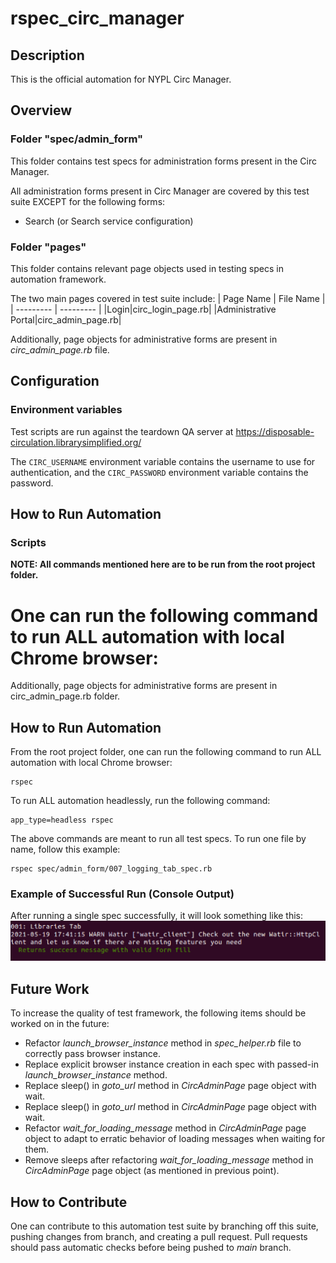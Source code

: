 # rspec_circ_manager
## Description
This is the official automation for NYPL Circ Manager.

## Overview
### Folder "spec/admin_form"
This folder contains test specs for administration forms present in the Circ Manager.

All administration forms present in Circ Manager are covered by this test suite EXCEPT for the following forms:
* Search (or Search service configuration)

### Folder "pages"
This folder contains relevant page objects used in testing specs in automation framework.

The two main pages covered in test suite include:
| Page Name | File Name | 
| --------- | --------- |
|Login|circ_login_page.rb|
|Administrative Portal|circ_admin_page.rb|

Additionally, page objects for administrative forms are present in _circ_admin_page.rb_ file.

## Configuration
### Environment variables

Test scripts are run against the teardown QA server at https://disposable-circulation.librarysimplified.org/

The `CIRC_USERNAME` environment variable contains the username to use for authentication, and the `CIRC_PASSWORD` environment variable contains the password.

## How to Run Automation
### Scripts
__NOTE: All commands mentioned here are to be run from the root project folder.__

One can run the following command to run ALL automation with local Chrome browser:
=======
Additionally, page objects for administrative forms are present in circ_admin_page.rb folder.

## How to Run Automation
From the root project folder, one can run the following command to run ALL automation with local Chrome browser:
```
rspec 
```
To run ALL automation headlessly, run the following command:
```
app_type=headless rspec
```
The above commands are meant to run all test specs. To run one file by name, follow this example:
```
rspec spec/admin_form/007_logging_tab_spec.rb
```
### Example of Successful Run (Console Output)
After running a single spec successfully, it will look something like this:
![image info](success_test_circ.png)

## Future Work
To increase the quality of test framework, the following items should be worked on in the future:
* Refactor _launch_browser_instance_ method in _spec_helper.rb_ file to correctly pass browser instance.
* Replace explicit browser instance creation in each spec with passed-in _launch_browser_instance_ method.
* Replace sleep() in _goto_url_ method in _CircAdminPage_ page object with wait.
* Replace sleep() in _goto_url_ method in _CircAdminPage_ page object with wait.
* Refactor _wait_for_loading_message_ method in _CircAdminPage_ page object to adapt to erratic behavior of loading messages when waiting for them.
* Remove sleeps after refactoring _wait_for_loading_message_ method in _CircAdminPage_ page object (as mentioned in previous point).

## How to Contribute
One can contribute to this automation test suite by branching off this suite, pushing changes from branch, and creating a pull request. Pull requests should pass automatic checks before being pushed to _main_ branch. 

